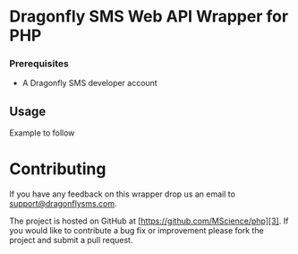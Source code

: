 # Dragonfly SMS Web API Wrapper for PHP

### Prerequisites

* A Dragonfly SMS developer account

## Usage

Example to follow

# Contributing

If you have any feedback on this wrapper drop us an email to [support@dragonflysms.com][1].

The project is hosted on GitHub at [https://github.com/MScience/php][3].
If you would like to contribute a bug fix or improvement please fork the project 
and submit a pull request.

[1]: mailto:support@dragonflysms.com
[2]: http://www.dragonflysms.com/
[3]: https://github.com/mscience/php
